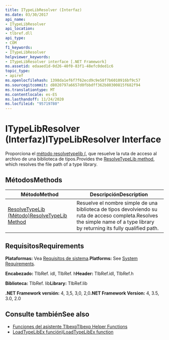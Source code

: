 ```yaml
---
title: ITypeLibResolver (Interfaz)
ms.date: 03/30/2017
api_name:
- ITypeLibResolver
api_location:
- tlbref.dll
api_type:
- COM
f1_keywords:
- ITypeLibResolver
helpviewer_keywords:
- ITypeLibResolver interface [.NET Framework]
ms.assetid: edaaed1d-0d26-40f0-83f1-48efc0ded1c6
topic_type:
- apiref
ms.openlocfilehash: 1398da1ef6f7f62ecd9c9e58f7b6010916bf9c57
ms.sourcegitcommit: d8020797a6657d0fbbdff362b80300815f682f94
ms.translationtype: MT
ms.contentlocale: es-ES
ms.lasthandoff: 11/24/2020
ms.locfileid: "95719780"
---
```

# <a name="itypelibresolver-interface"></a><span data-ttu-id="cbc1c-102">ITypeLibResolver (Interfaz)</span><span class="sxs-lookup"><span data-stu-id="cbc1c-102">ITypeLibResolver Interface</span></span>

<span data-ttu-id="cbc1c-103">Proporciona el [método resolvetypelib (](resolvetypelib-method.md), que resuelve la ruta de acceso al archivo de una biblioteca de tipos.</span><span class="sxs-lookup"><span data-stu-id="cbc1c-103">Provides the [ResolveTypeLib method](resolvetypelib-method.md), which resolves the file path of a type library.</span></span>  
  
## <a name="methods"></a><span data-ttu-id="cbc1c-104">Métodos</span><span class="sxs-lookup"><span data-stu-id="cbc1c-104">Methods</span></span>  
  
|<span data-ttu-id="cbc1c-105">Método</span><span class="sxs-lookup"><span data-stu-id="cbc1c-105">Method</span></span>|<span data-ttu-id="cbc1c-106">Descripción</span><span class="sxs-lookup"><span data-stu-id="cbc1c-106">Description</span></span>|  
|------------|-----------------|  
|[<span data-ttu-id="cbc1c-107">ResolveTypeLib (Método)</span><span class="sxs-lookup"><span data-stu-id="cbc1c-107">ResolveTypeLib Method</span></span>](resolvetypelib-method.md)|<span data-ttu-id="cbc1c-108">Resuelve el nombre simple de una biblioteca de tipos devolviendo su ruta de acceso completa.</span><span class="sxs-lookup"><span data-stu-id="cbc1c-108">Resolves the simple name of a type library by returning its fully qualified path.</span></span>|  
  
## <a name="requirements"></a><span data-ttu-id="cbc1c-109">Requisitos</span><span class="sxs-lookup"><span data-stu-id="cbc1c-109">Requirements</span></span>  

 <span data-ttu-id="cbc1c-110">**Plataformas:** Vea [Requisitos de sistema](../../get-started/system-requirements.md).</span><span class="sxs-lookup"><span data-stu-id="cbc1c-110">**Platforms:** See [System Requirements](../../get-started/system-requirements.md).</span></span>  
  
 <span data-ttu-id="cbc1c-111">**Encabezado:** TlbRef. idl, TlbRef. h</span><span class="sxs-lookup"><span data-stu-id="cbc1c-111">**Header:** TlbRef.idl, TlbRef.h</span></span>  
  
 <span data-ttu-id="cbc1c-112">**Biblioteca:** TlbRef. lib</span><span class="sxs-lookup"><span data-stu-id="cbc1c-112">**Library:** TlbRef.lib</span></span>  
  
 <span data-ttu-id="cbc1c-113">**.NET Framework versión:** 4, 3,5, 3,0, 2,0</span><span class="sxs-lookup"><span data-stu-id="cbc1c-113">**.NET Framework Version:** 4, 3.5, 3.0, 2.0</span></span>  
  
## <a name="see-also"></a><span data-ttu-id="cbc1c-114">Consulte también</span><span class="sxs-lookup"><span data-stu-id="cbc1c-114">See also</span></span>

- [<span data-ttu-id="cbc1c-115">Funciones del asistente Tlbexp</span><span class="sxs-lookup"><span data-stu-id="cbc1c-115">Tlbexp Helper Functions</span></span>](index.md)
- [<span data-ttu-id="cbc1c-116">LoadTypeLibEx función)</span><span class="sxs-lookup"><span data-stu-id="cbc1c-116">LoadTypeLibEx function</span></span>](/previous-versions/windows/desktop/api/oleauto/nf-oleauto-loadtypelibex)
